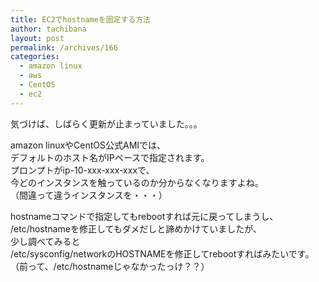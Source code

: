 ```yaml
---
title: EC2でhostnameを固定する方法
author: tachibana
layout: post
permalink: /archives/166
categories:
  - amazon linux
  - aws
  - CentOS
  - ec2
---
```

気づけば、しばらく更新が止まっていました。。。

amazon linuxやCentOS公式AMIでは、  
デフォルトのホスト名がIPベースで指定されます。  
プロンプトがip-10-xxx-xxx-xxxで、  
今どのインスタンスを触っているのか分からなくなりますよね。  
（間違って違うインスタンスを・・・）

hostnameコマンドで指定してもrebootすれば元に戻ってしまうし、  
/etc/hostnameを修正してもダメだしと諦めかけていましたが、  
少し調べてみると  
/etc/sysconfig/networkのHOSTNAMEを修正してrebootすればみたいです。  
（前って、/etc/hostnameじゃなかったっけ？？）